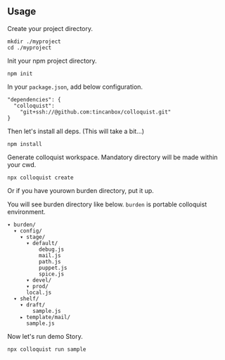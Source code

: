 ## Usage

Create your project directory.

    mkdir ./myproject
    cd ./myproject


Init your npm project directory.

    npm init


In your `package.json`, add below configuration.

    "dependencies": {
      "colloquist":
        "git+ssh://@github.com:tincanbox/colloquist.git"
    }


Then let's install all deps. (This will take a bit...)

    npm install


Generate colloquist workspace. Mandatory directory will be made within your cwd.

    npx colloquist create


Or if you have yourown burden directory, put it up.

You will see burden directory like below. `burden` is portable colloquist environment.

    ▾ burden/
      ▾ config/
        ▾ stage/
          ▾ default/
              debug.js
              mail.js
              path.js
              puppet.js
              spice.js
          ▾ devel/
          ▾ prod/
          local.js
      ▾ shelf/
        ▾ draft/
            sample.js
        ▸ template/mail/
          sample.js

Now let's run demo Story.

    npx colloquist run sample


